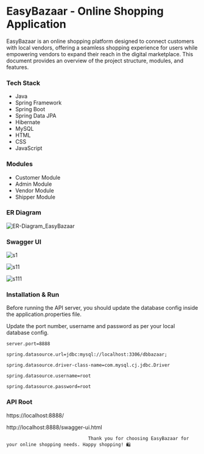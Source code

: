 
# EasyBazaar - Online Shopping Application    
EasyBazaar is an online shopping platform designed to connect customers with local vendors, offering a seamless shopping experience for users while empowering vendors to expand their reach in 
 the digital marketplace. This document provides an overview of the project structure, modules, and features.


### Tech Stack
 
- Java
- Spring Framework
- Spring Boot
- Spring Data JPA
- Hibernate
- MySQL
- HTML
- CSS
- JavaScript  



### Modules
- Customer Module
- Admin Module
- Vendor Module  
- Shipper Module


### ER Diagram

![ER-Diagram_EasyBazaar](https://github.com/khushboo787/EasyBazaar-Online-Shopping-Application/assets/115460837/4393d697-d721-45cf-b63c-0b950d125bc3)


### Swagger UI
![s1](https://github.com/khushboo787/EasyBazaar-Online-Shopping-Application/assets/115460837/1e86e3e4-f9c8-43f1-8fc6-7f7dc0c4aebe)

![s11](https://github.com/khushboo787/EasyBazaar-Online-Shopping-Application/assets/115460837/a8c88be9-7500-4a5f-8057-0adde237faa5)

![s111](https://github.com/khushboo787/EasyBazaar-Online-Shopping-Application/assets/115460837/550e779f-4c95-4e3f-b3d9-3d1e05845de1)



### Installation & Run

Before running the API server, you should update the database config inside the application.properties file.

Update the port number, username and password as per your local database config.

    server.port=8888

    spring.datasource.url=jdbc:mysql://localhost:3306/dbbazaar;
    
    spring.datasource.driver-class-name=com.mysql.cj.jdbc.Driver
    
    spring.datasource.username=root
    
    spring.datasource.password=root
### API Root 

https://localhost:8888/

http://localhost:8888/swagger-ui.html






                                  Thank you for choosing EasyBazaar for your online shopping needs. Happy shopping! 🛍️
